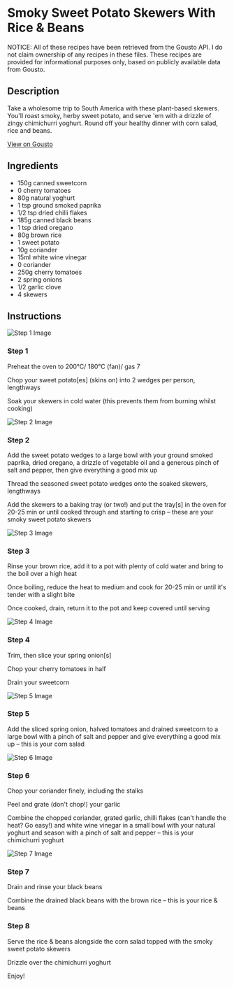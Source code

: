 # Smoky Sweet Potato Skewers With Rice & Beans

NOTICE: All of these recipes have been retrieved from the Gousto API. I do not claim ownership of any recipes in these files. These recipes are provided for informational purposes only, based on publicly available data from Gousto.

## Description

Take a wholesome trip to South America with these plant-based skewers. You'll roast smoky, herby sweet potato, and serve 'em with a drizzle of zingy chimichurri yoghurt. Round off your healthy dinner with corn salad, rice and beans.

[View on Gousto](https://www.gousto.co.uk/recipes/cookbook/smoky-sweet-potato-skewers-with-rice-beans)

## Ingredients

- 150g canned sweetcorn
- 0 cherry tomatoes
- 80g natural yoghurt
- 1 tsp ground smoked paprika
- 1/2 tsp dried chilli flakes
- 185g canned black beans
- 1 tsp dried oregano
- 80g brown rice
- 1 sweet potato
- 10g coriander
- 15ml white wine vinegar
- 0 coriander
- 250g cherry tomatoes
- 2 spring onions
- 1/2 garlic clove
- 4 skewers

## Instructions

![Step 1 Image](https://production-media.gousto.co.uk/cms/recipe-step-image/step-1-1657612903743-x200.jpg)

### Step 1

Preheat the oven to 200°C/ 180°C (fan)/ gas 7

Chop your sweet potato[es] (skins on) into 2 wedges per person, lengthways

Soak your skewers in cold water (this prevents them from burning whilst cooking)

![Step 2 Image](https://production-media.gousto.co.uk/cms/recipe-step-image/step-2-1657612905313-x200.jpg)

### Step 2

Add the sweet potato wedges to a large bowl with your ground smoked paprika, dried oregano, a drizzle of vegetable oil and a generous pinch of salt and pepper, then give everything a good mix up

Thread the seasoned sweet potato wedges onto the soaked skewers, lengthways

Add the skewers to a baking tray (or two!) and put the tray[s] in the oven for 20-25 min or until cooked through and starting to crisp – these are your smoky sweet potato skewers

![Step 3 Image](https://production-media.gousto.co.uk/cms/recipe-step-image/step-3-1657612972969-x200.jpg)

### Step 3

Rinse your brown rice, add it to a pot with plenty of cold water and bring to the boil over a high heat

Once boiling, reduce the heat to medium and cook for 20-25 min or until it's tender with a slight bite

Once cooked, drain, return it to the pot and keep covered until serving

![Step 4 Image](https://production-media.gousto.co.uk/cms/recipe-step-image/step-4-1657612978214-x200.jpg)

### Step 4

Trim, then slice your spring onion[s]

Chop your cherry tomatoes in half

Drain your sweetcorn

![Step 5 Image](https://production-media.gousto.co.uk/cms/recipe-step-image/step-5-1657612915409-x200.jpg)

### Step 5

Add the sliced spring onion, halved tomatoes and drained sweetcorn to a large bowl with a pinch of salt and pepper and give everything a good mix up – this is your corn salad

![Step 6 Image](https://production-media.gousto.co.uk/cms/recipe-step-image/step-6-1657612922347-x200.jpg)

### Step 6

Chop your coriander finely, including the stalks

Peel and grate (don't chop!) your garlic

Combine the chopped coriander, grated garlic, chilli flakes (can't handle the heat? Go easy!) and white wine vinegar in a small bowl with your natural yoghurt and season with a pinch of salt and pepper – this is your chimichurri yoghurt

![Step 7 Image](https://production-media.gousto.co.uk/cms/recipe-step-image/step-7-1657612927333-x200.jpg)

### Step 7

Drain and rinse your black beans

Combine the drained black beans with the brown rice – this is your rice & beans

### Step 8

Serve the rice & beans alongside the corn salad topped with the smoky sweet potato skewers

Drizzle over the chimichurri yoghurt

Enjoy!

